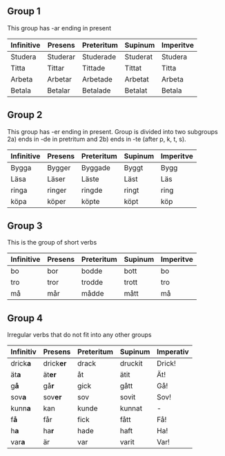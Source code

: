 

## Group 1
This group has -ar ending in present

| Infinitive | Presens | Preteritum | Supinum | Imperitve |
| - | - | -| -| - |
| Studera | Studerar | Studerade | Studerat | Studera |
| Titta | Tittar | Tittade | Tittat | Titta |
| Arbeta | Arbetar | Arbetade | Arbetat | Arbeta |
| Betala | Betalar | Betalade | Betalat | Betala |

## Group 2
This group has -er ending in present. Group is divided into two subgroups 
2a) ends in -de in pretritum and 2b) ends in -te (after p, k, t, s).

| Infinitive | Presens | Preteritum | Supinum | Imperitve |
| - | - | - | - | - |
| Bygga | Bygger | Byggade | Byggt | Bygg |
| Läsa | Läser | Läste | Läst | Läs |
| ringa | ringer | ringde | ringt | ring |
| köpa | köper | köpte | köpt | köp |

## Group 3
This is the group of short verbs

| Infinitive | Presens | Preteritum | Supinum | Imperitve |
| - | - | - | - | - |
| bo | bor | bodde | bott | bo |
| tro | tror | trodde | trott | tro |
| må | mår | mådde | mått | må |


## Group 4
Irregular verbs that do not fit into any other groups

|Infinitiv|Presens|Preteritum|Supinum|Imperativ|
|---|---|---|---|---|
|drick**a**|drick**er**|drack|druckit|Drick!|
|ät**a**|ät**er**|åt|ätit|Ät!|
|g**å**|gå**r**|gick|gått|Gå!|
|sov**a**|sov**er**|sov|sovit|Sov!|
|kunn**a**|kan|kunde|kunnat|-|
|f**å**|får|fick|fått|Få!|
|h**a**|ha**r**|hade|haft|Ha!|
|var**a**|är|var|varit|Var!|




